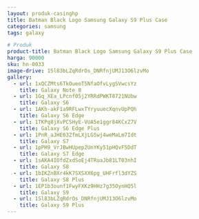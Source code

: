 ```yaml
---
layout: produk-casinghp
title: Batman Black Logo Samsung Galaxy S9 Plus Case
categories: samsung
tags: galaxy

# Produk
product-title: Batman Black Logo Samsung Galaxy S9 Plus Case
harga: 90000
sku: hn-0033
image-drive: 1Sl83bLZqRdrOs_DNRfnjUMJ13O6lzvMo
gallery:
  - url: 1xQCZMts6TkOueoT5NfaOfvLygSVwcsYz
    title: Galaxy Note 8
  - url: 1Gq_XEa_LPcnf05j2YRRdPWKT8721NUbw
    title: Galaxy S6
  - url: 1AKh-akF1a9RFLwxTYryuuecXqnvUpPQh
    title: Galaxy S6 Edge
  - url: 1TKPq8jXvPCSHyE-VUA5e1ggr84KCxZ7V
    title: Galaxy S6 Edge Plus
  - url: 1PnR_aJHE63ZfmLXjLGSwj4weMaLm7Idt
    title: Galaxy S7
  - url: 1pPH9_VrJBwHUpep2UnYKy51pHQvF5DdT
    title: Galaxy S7 Edge
  - url: 1sAKA4IOfdZxdSoEj4TRuaJb81LT03nhI
    title: Galaxy S8
  - url: 1bIKZnBXr4kK7SXSXX6pg_UHFrfl3dYZS
    title: Galaxy S8 Plus
  - url: 1EP1b3ounf1FwyFXKz9HHz7g35OynHQ5l
    title: Galaxy S9
  - url: 1Sl83bLZqRdrOs_DNRfnjUMJ13O6lzvMo
    title: Galaxy S9 Plus
---
```


